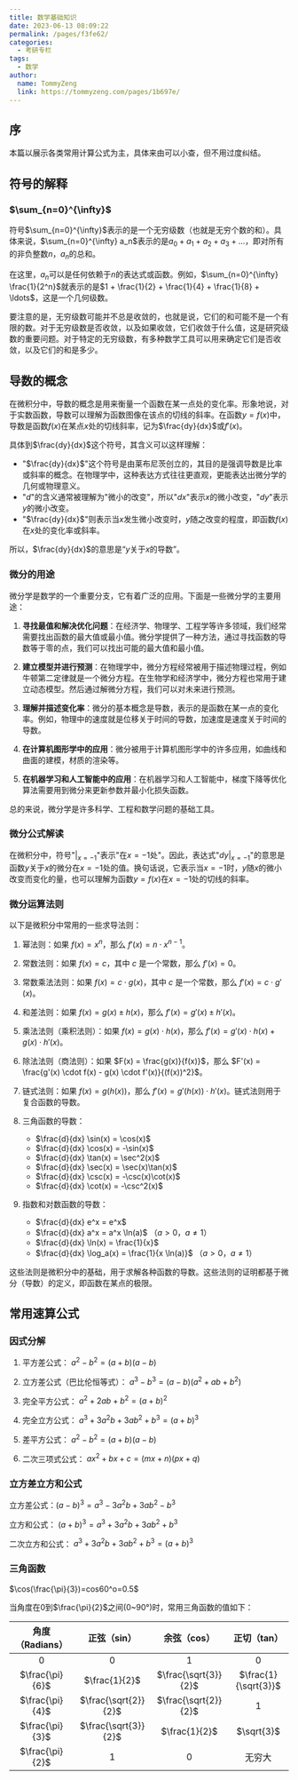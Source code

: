 ```yaml
---
title: 数学基础知识
date: 2023-06-13 08:09:22
permalink: /pages/f3fe62/
categories:
  - 考研专栏
tags:
  - 数学
author: 
  name: TommyZeng
  link: https://tommyzeng.com/pages/1b697e/
---
```

## 序
本篇以展示各类常用计算公式为主，具体来由可以小查，但不用过度纠结。<!-- more -->

## 

## 符号的解释

### $\sum_{n=0}^{\infty}$

符号$\sum_{n=0}^{\infty}$表示的是一个无穷级数（也就是无穷个数的和）。具体来说，$\sum_{n=0}^{\infty} a_n$表示的是$a_0 + a_1 + a_2 + a_3 + \ldots$，即对所有的非负整数$n$，$a_n$的总和。

在这里，$a_n$可以是任何依赖于$n$的表达式或函数。例如，$\sum_{n=0}^{\infty} \frac{1}{2^n}$就表示的是$1 + \frac{1}{2} + \frac{1}{4} + \frac{1}{8} + \ldots$，这是一个几何级数。

要注意的是，无穷级数可能并不总是收敛的，也就是说，它们的和可能不是一个有限的数。对于无穷级数是否收敛，以及如果收敛，它们收敛于什么值，这是研究级数的重要问题。对于特定的无穷级数，有多种数学工具可以用来确定它们是否收敛，以及它们的和是多少。





## 导数的概念

在微积分中，导数的概念是用来衡量一个函数在某一点处的变化率。形象地说，对于实数函数，导数可以理解为函数图像在该点的切线的斜率。在函数$y = f(x)$中，导数是函数$f(x)$在某点$x$处的切线斜率，记为$\frac{dy}{dx}$或$f'(x)$。

具体到$\frac{dy}{dx}$这个符号，其含义可以这样理解：

- "$\frac{dy}{dx}$"这个符号是由莱布尼茨创立的，其目的是强调导数是比率或斜率的概念。在物理学中，这种表达方式往往更直观，更能表达出微分学的几何或物理意义。
- "$d$"的含义通常被理解为"微小的改变"，所以"$dx$"表示$x$的微小改变，"$dy$"表示$y$的微小改变。
- "$\frac{dy}{dx}$"则表示当$x$发生微小改变时，$y$随之改变的程度，即函数$f(x)$在$x$处的变化率或斜率。

所以，$\frac{dy}{dx}$的意思是“$y$关于$x$的导数”。



### 微分的用途

微分学是数学的一个重要分支，它有着广泛的应用。下面是一些微分学的主要用途：

1. **寻找最值和解决优化问题**：在经济学、物理学、工程学等许多领域，我们经常需要找出函数的最大值或最小值。微分学提供了一种方法，通过寻找函数的导数等于零的点，我们可以找出可能的最大值和最小值。

2. **建立模型并进行预测**：在物理学中，微分方程经常被用于描述物理过程，例如牛顿第二定律就是一个微分方程。在生物学和经济学中，微分方程也常用于建立动态模型。然后通过解微分方程，我们可以对未来进行预测。

3. **理解并描述变化率**：微分的基本概念是导数，表示的是函数在某一点的变化率。例如，物理中的速度就是位移关于时间的导数，加速度是速度关于时间的导数。

4. **在计算机图形学中的应用**：微分被用于计算机图形学中的许多应用，如曲线和曲面的建模，材质的渲染等。

5. **在机器学习和人工智能中的应用**：在机器学习和人工智能中，梯度下降等优化算法需要用到微分来更新参数并最小化损失函数。

总的来说，微分学是许多科学、工程和数学问题的基础工具。



### 微分公式解读

在微积分中，符号"$|_{x=-1}$"表示"在$x=-1$处"。因此，表达式"$dy|_{x=-1}$"的意思是函数$y$关于$x$的微分在$x=-1$处的值。换句话说，它表示当$x=-1$时，$y$随$x$的微小改变而变化的量，也可以理解为函数$y=f(x)$在$x=-1$处的切线的斜率。



### 微分运算法则

以下是微积分中常用的一些求导法则：

1. 幂法则：如果 $f(x) = x^n$，那么 $f'(x) = n \cdot x^{n-1}$。

2. 常数法则：如果 $f(x) = c$，其中 $c$ 是一个常数，那么 $f'(x) = 0$。

3. 常数乘法法则：如果 $f(x) = c \cdot g(x)$，其中 $c$ 是一个常数，那么 $f'(x) = c \cdot g'(x)$。

4. 和差法则：如果 $f(x) = g(x) \pm h(x)$，那么 $f'(x) = g'(x) \pm h'(x)$。

5. 乘法法则（乘积法则）：如果 $f(x) = g(x) \cdot h(x)$，那么 $f'(x) = g'(x) \cdot h(x) + g(x) \cdot h'(x)$。

6. 除法法则（商法则）：如果 $F(x) = \frac{g(x)}{f(x)}$，那么 $F'(x) = \frac{g'(x) \cdot f(x) - g(x) \cdot f'(x)}{(f(x))^2}$。

7. 链式法则：如果 $f(x) = g(h(x))$，那么 $f'(x) = g'(h(x)) \cdot h'(x)$。链式法则用于复合函数的导数。

8. 三角函数的导数：
   - $\frac{d}{dx} \sin(x) = \cos(x)$
   - $\frac{d}{dx} \cos(x) = -\sin(x)$
   - $\frac{d}{dx} \tan(x) = \sec^2(x)$
   - $\frac{d}{dx} \sec(x) = \sec(x)\tan(x)$
   - $\frac{d}{dx} \csc(x) = -\csc(x)\cot(x)$
   - $\frac{d}{dx} \cot(x) = -\csc^2(x)$

9. 指数和对数函数的导数：
   - $\frac{d}{dx} e^x = e^x$
   - $\frac{d}{dx} a^x = a^x \ln(a)$ （$a > 0$，$a \neq 1$）
   - $\frac{d}{dx} \ln(x) = \frac{1}{x}$
   - $\frac{d}{dx} \log_a(x) = \frac{1}{x \ln(a)}$ （$a > 0$，$a \neq 1$）

这些法则是微积分中的基础，用于求解各种函数的导数。这些法则的证明都基于微分（导数）的定义，即函数在某点的极限。



## 常用速算公式

### 因式分解

1. 平方差公式：
   $a^2 - b^2 = (a + b)(a - b)$

2. 立方差公式（巴比伦恒等式）：
   $a^3 - b^3 = (a - b)(a^2 + ab + b^2)$

3. 完全平方公式：
   $a^2 + 2ab + b^2 = (a + b)^2$

4. 完全立方公式：
   $a^3 + 3a^2b + 3ab^2 + b^3 = (a + b)^3$

5. 差平方公式：
   $a^2 - b^2 = (a + b)(a - b)$

6. 二次三项式公式：
   $ax^2 + bx + c = (mx + n)(px + q)$



### 立方差立方和公式

立方差公式：$(a - b)^3 = a^3 - 3a^2b + 3ab^2 - b^3$

立方和公式： $(a + b)^3 = a^3 + 3a^2b + 3ab^2 + b^3$

二次立方和公式： $a^3 + 3a^2b + 3ab^2 + b^3 = (a + b)^3$



### 三角函数

$\cos(\frac{\pi}{3})=cos60^o=0.5$

当角度在0到$\frac{\pi}{2}$之间(0~90°)时，常用三角函数的值如下：

| 角度（Radians） |     正弦（sin）      |     余弦（cos）      |     正切（tan）      |
| :-------------: | :--------------------: | :--------------------: | :--------------------: |
|       $0$       |         $0$          |         $1$          |         $0$          |
| $\frac{\pi}{6}$ |    $\frac{1}{2}$     | $\frac{\sqrt{3}}{2}$ | $\frac{1}{\sqrt{3}}$ |
| $\frac{\pi}{4}$ | $\frac{\sqrt{2}}{2}$ | $\frac{\sqrt{2}}{2}$ |         $1$          |
| $\frac{\pi}{3}$ | $\frac{\sqrt{3}}{2}$ |    $\frac{1}{2}$     |      $\sqrt{3}$      |
| $\frac{\pi}{2}$ |         $1$          |         $0$          |        无穷大        |





